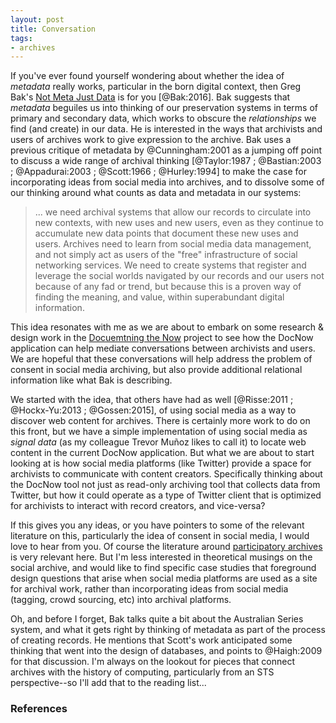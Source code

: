 ```yaml
---
layout: post
title: Conversation
tags:
- archives
---
```


If you've ever found yourself wondering about whether the idea of *metadata* really works, particular in the born digital context, then Greg Bak's [Not Meta Just Data](https://www.tandfonline.com/action/showCitFormats?doi=10.1080%2F15332748.2017.1413974) is for you [@Bak:2016]. Bak suggests that *metadata* beguiles us into thinking of our preservation systems in terms of primary and secondary data, which works to obscure the *relationships* we find (and create) in our data. He is interested in the ways that archivists and users of archives work to give expression to the archive. Bak uses a previous critique of metadata by @Cunningham:2001 as a jumping off point to discuss a wide range of archival thinking [@Taylor:1987 ; @Bastian:2003 ; @Appadurai:2003 ; @Scott:1966 ; @Hurley:1994] to make the case for incorporating ideas from social media into archives, and to dissolve some of our thinking around what counts as data and metadata in our systems:

> ... we need archival systems that allow our records to circulate into new contexts, with new uses and new users, even as they continue to accumulate new data points that document these new uses and users. Archives need to learn from social media data management, and not simply act as users of the "free" infrastructure of social networking services. We need to create systems that register and leverage the social worlds navigated by our records and our users not because of any fad or trend, but because this is a proven way of finding the meaning, and value, within superabundant digital information.

This idea resonates with me as we are about to embark on some research & design work in the [Docuemtning the Now](https://www.docnow.io) project to see how the DocNow application can help mediate conversations between archivists and users. We are hopeful that these conversations will help address the problem of consent in  social media archiving, but also provide additional relational information like what Bak is describing.

We started with the idea, that others have had as well [@Risse:2011 ; @Hockx-Yu:2013 ; @Gossen:2015], of using social media as a way to discover web content for archives. There is certainly more work to do on this front, but we have a simple implementation of using social media as *signal data* (as my colleague Trevor Muñoz likes to call it) to locate web content in the current DocNow application. But what we are about to start looking at is how social media platforms (like Twitter) provide a space for archivists to communicate with content creators. Specifically thinking about the DocNow tool not just as read-only archiving tool that collects data from Twitter, but how it could operate as a type of Twitter client that is optimized for archivists to interact with record creators, and vice-versa?

If this gives you any ideas, or you have pointers to some of the relevant literature on this, particularly the idea of consent in social media, I would love to hear from you. Of course the literature around [participatory archives](http://www.archivejournal.net/essays/participatory-archives/) is very relevant here. But I'm less interested in theoretical musings on the social archive, and would like to find specific case studies that foreground design questions that arise when social media platforms are used as a site for archival work, rather than incorporating ideas from social media (tagging, crowd sourcing, etc) into archival platforms.

Oh, and before I forget, Bak talks quite a bit about the Australian Series system, and what it gets right by thinking of metadata as part of the process of creating records. He mentions that Scott's work anticipated some thinking that went into the design of databases, and points to @Haigh:2009 for that discussion. I'm always on the lookout for pieces that connect archives with the history of computing, particularly from an STS perspective--so I'll add that to the reading list...

### References
